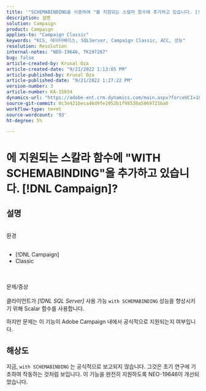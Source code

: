 ```yaml
---
title: '"SCHEMABINDING을 사용하여 "를 지원되는 스칼라 함수에 추가하고 있습니다. [!DNL Campaign]?'
description: 설명
solution: Campaign
product: Campaign
applies-to: "Campaign Classic"
keywords: "KCS, 데이터베이스, SQLServer, Campaign Classic, ACC, 성능"
resolution: Resolution
internal-notes: "NEO-19646, TK197287"
bug: false
article-created-by: Krunal Oza
article-created-date: "9/21/2022 1:13:05 PM"
article-published-by: Krunal Oza
article-published-date: "9/21/2022 1:27:22 PM"
version-number: 3
article-number: KA-15034
dynamics-url: "https://adobe-ent.crm.dynamics.com/main.aspx?forceUCI=1&pagetype=entityrecord&etn=knowledgearticle&id=65c3361d-af39-ed11-9db0-0022480867bd"
source-git-commit: 0c3e421beca46d9fe1952b1f98538a50697216a0
workflow-type: tm+mt
source-wordcount: '93'
ht-degree: 5%

---
```


# 에 지원되는 스칼라 함수에 &quot;WITH SCHEMABINDING&quot;을 추가하고 있습니다. [!DNL Campaign]?

## 설명

<br>환경<br><br>
- [!DNL Campaign]
- Classic



<br><br>문제/증상<br><br>
클라이언트가 *[!DNL SQL Server]* 사용 가능 `with SCHEMABINDING` 성능을 향상시키기 위해 Scalar 함수를 사용합니다.

하지만 문제는 이 기능이 Adobe Campaign 내에서 공식적으로 지원되는지 여부입니다.


## 해상도


지금, `with SCHEMABINDING` 는 공식적으로 보고되지 않습니다. 그것은 초기 연구에 기초하여 작동하는 것처럼 보입니다. 이 기능을 완전히 지원하도록 NEO-19646이 개선되었습니다.
